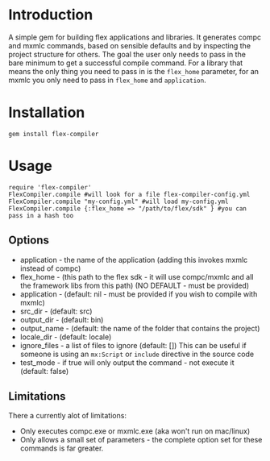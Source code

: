 # Introduction
A simple gem for building flex applications and libraries. It generates compc and mxmlc commands, based on sensible defaults and by inspecting the project structure for others. The goal the user only needs to pass in the bare minimum to get a successful compile command. For a library that means the only thing you need to pass in is the ````flex_home```` parameter, for an mxmlc you only need to pass in ````flex_home```` and ````application````.



# Installation
    gem install flex-compiler
# Usage
    require 'flex-compiler'
    FlexCompiler.compile #will look for a file flex-compiler-config.yml
    FlexCompiler.compile "my-config.yml" #will load my-config.yml
    FlexCompiler.compile {:flex_home => "/path/to/flex/sdk" } #you can pass in a hash too

## Options
* application - the name of the application (adding this invokes mxmlc instead of compc)
* flex_home - (this path to the flex sdk - it will use compc/mxmlc and all the framework libs from this path) (NO DEFAULT - must be provided)
* application - (default: nil - must be provided if you wish to compile with mxmlc)
* src_dir - (default: src)
* output_dir - (default: bin)
* output_name - (default: the name of the folder that contains the project)
* locale_dir - (default: locale)
* ignore_files - a list of files to ignore (default: []) This can be useful if someone is using an ````mx:Script```` or ````include```` directive in the source code
* test_mode - if true will only output the command - not execute it (default: false)


## Limitations
There a currently alot of limitations:
* Only executes compc.exe or mxmlc.exe (aka won't run on mac/linux)
* Only allows a small set of parameters - the complete option set for these commands is far greater.


